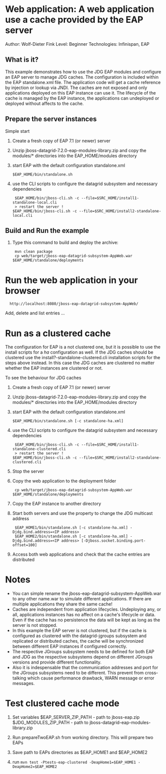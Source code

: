 Web application: A web application use a cache provided by the EAP server
==========================================================================================
Author: Wolf-Dieter Fink
Level: Beginner
Technologies: Infinispan, EAP


What is it?
-----------

This example demonstrates how to use the JDG EAP modules and configure an EAP server to manage JDG caches.
The configuration is included within the EAP standalone.xml file. The application code will get a cache reference
by injection or lookup via JNDI. The caches are not exposed and only applications deployed on this EAP instance 
can use it.
The lifecycle of the cache is managed by the EAP instance, the applications can undeployed or deployed without affects to the cache.



Prepare the server instances
-------------
Simple start
1.  Create a fresh copy of EAP 7.1 (or newer) server

2.  Unzip jboss-datagrid-7.2.0-eap-modules-library.zip and copy the modules/* directories into the EAP_HOME/modules directory

3.  start EAP with the default configuration standalone.xml

        $EAP_HOME/bin/standalone.sh

4. use the CLI scripts to configure the datagrid subsystem and necessary dependencies

        $EAP_HOME/bin/jboss-cli.sh -c --file=$SRC_HOME/install1-standalone-local.cli
        > restart the server !
       $EAP_HOME/bin/jboss-cli.sh -c --file=$SRC_HOME/install2-standalone-local.cli


Build and Run the example
-------------------------
1. Type this command to build and deploy the archive:

        mvn clean package
        cp web/target/jboss-eap-datagrid-subsystem-AppWeb.war $EAP_HOME/standalone/deployments


Run the web application in your browser
=======================================

      http://localhost:8080/jboss-eap-datagrid-subsystem-AppWeb/

Add, delete and list entries ...

Run as a clustered cache
=====================================

The configuration for EAP is a not clustered one, but it is possible to use the install scripts for a *ha* configuration as well.
If the JDG caches should be clustered use the install?-standalone-clustered.cli installation scripts for the steps above instead.
In this case the JDG caches are clustered no matter whether the EAP instances are clustered or not.

To see the behaviour for JDG caches

1.  Create a fresh copy of EAP 7.1 (or newer) server

2.  Unzip jboss-datagrid-7.2.0-eap-modules-library.zip and copy the modules/* directories into the EAP_HOME/modules directory

3.  start EAP with the default configuration standalone.xml

        $EAP_HOME/bin/standalone.sh [-c standalone-ha.xml]

4. use the CLI scripts to configure the datagrid subsystem and necessary dependencies

        $EAP_HOME/bin/jboss-cli.sh -c --file=$SRC_HOME/install1-standalone-clustered.cli
        > restart the server !
       $EAP_HOME/bin/jboss-cli.sh -c --file=$SRC_HOME/install2-standalone-clustered.cli

5. Stop the server

6. Copy the web application to the deployment folder

        cp web/target/jboss-eap-datagrid-subsystem-AppWeb.war $EAP_HOME/standalone/deployments

7. Copy the EAP instance to another directory

8. Start both servers and use the property to change the JDG multicast address

        $EAP_HOME1/bin/standalone.sh [-c standalone-ha.xml] -Djdg.bind.address=<IP address>
        $EAP_HOME2/bin/standalone.sh [-c standalone-ha.xml] -Djdg.bind.address=<IP address> [-Djboss.socket.binding.port-offset=100]

9.  Access both web applications and check that the cache entries are distributed


Notes
=======
  - You can simple rename the jboss-eap-datagrid-subsystem-AppWeb.war to any other name.war to simulate different applications.
    If there are multiple applications they share the same cache!
  - Caches are independent from application lifecycles. Undeploying any, or all, applications instances has no affect on a cache's lifecycle or data.
    Even if the cache has no persistence the data will be kept as long as the server is not stopped.
  - In this example the EAP server is not clustered, but if the cache is configured as clustered with the datagrid-jgroups subsystem and replicated or 
    distributed caches, the cache will be synchronized between different EAP instances if configured correctly.
  - The respective JGroups subsystem needs to be defined for both EAP and JDG as the respective subsystems depend on different JGroups versions and provide different functionality.
  - Also it is indespensable that the communication addresses and port for the JGroups subsystems need to be different. This prevent from cross-talking
    which cause performance drawback, WARN message or error messages.


Test clustered cache mode
========================
1. Set variables
	$EAP_SERVER_ZIP_PATH - path to jboss-eap.zip
	$JDG_MODULES_ZIP_PATH - path to jboss-datagrid-eap-modules-library.zip

2. Run prepareTwoEAP.sh from working directory. This will prepare two EAPs

3. Save path to EAPs directories as $EAP_HOME1 and $EAP_HOME2

4. run	`mvn test -Ptests-eap-clustered -DeapHome1=$EAP_HOME1 -DeapHome2=$EAP_HOME2`